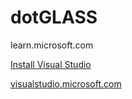 # dotGLASS

learn.microsoft.com

[Install Visual Studio](https://learn.microsoft.com/en-us/visualstudio/install/install-visual-studio?view=vs-2022)

[visualstudio.microsoft.com](visualstudio.microsoft.com)
